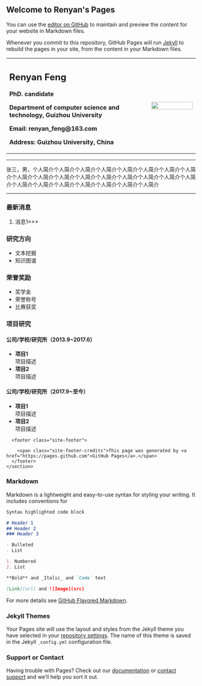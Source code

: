 ## Welcome to Renyan's Pages

You can use the [editor on GitHub](https://github.com/fengrenyan/fengrenyan.github.io/edit/master/index.md) to maintain and preview the content for your website in Markdown files.

Whenever you commit to this repository, GitHub Pages will run [Jekyll](https://jekyllrb.com/) to rebuild the pages in your site, from the content in your Markdown files.
<section class="main-content">
      <div>
<table border="0">
  <tr>
    <td width="75%">
      <h1>Renyan Feng</h1>
      <p><b>PhD. candidate</b></p>
      <p><b>Department of computer science and technology, Guizhou University</b></p>
      <p><b>Email: renyan_feng@163.com</b></p>
      <p><b>Address: Guizhou University, China</b></p>
    </td>
    <td width="25%">
      <img src="/zhengjianzhao.jpg" width="100%" />
    </td>
  </tr>
</table>
</div>

<hr />

<p>张三，男，个人简介个人简介个人简介个人简介个人简介个人简介个人简介个人简介个人简介个人简介个人简介个人简介个人简介个人简介个人简介个人简介个人简介个人简介个人简介个人简介个人简介个人简介个人简介个人简介</p>

<hr />

<h3 id="最新消息">最新消息</h3>
<ol>
  <li>消息1×××</li>
</ol>

<h3 id="研究方向">研究方向</h3>
<ul>
  <li>文本挖掘</li>
  <li>知识图谱</li>
</ul>

<h3 id="荣誉奖励">荣誉奖励</h3>
<ul>
  <li>奖学金</li>
  <li>荣誉称号</li>
  <li>比赛获奖</li>
</ul>

<h3 id="项目研究">项目研究</h3>
<h4 id="公司学校研究所2013920176">公司/学校/研究所（2013.9~2017.6）</h4>
<ul>
  <li><strong>项目1</strong><br />
项目描述</li>
  <li><strong>项目2</strong><br />
项目描述</li>
</ul>

<h4 id="公司学校研究所20179至今">公司/学校/研究所（2017.9~至今）</h4>
<ul>
  <li><strong>项目1</strong><br />
项目描述</li>
  <li><strong>项目2</strong><br />
项目描述</li>
</ul>


      <footer class="site-footer">
        
        <span class="site-footer-credits">This page was generated by <a href="https://pages.github.com">GitHub Pages</a>.</span>
      </footer>
    </section>


### Markdown

Markdown is a lightweight and easy-to-use syntax for styling your writing. It includes conventions for

```markdown
Syntax highlighted code block

# Header 1
## Header 2
### Header 3

- Bulleted
- List

1. Numbered
2. List

**Bold** and _Italic_ and `Code` text

[Link](url) and ![Image](src)
```

For more details see [GitHub Flavored Markdown](https://guides.github.com/features/mastering-markdown/).

### Jekyll Themes

Your Pages site will use the layout and styles from the Jekyll theme you have selected in your [repository settings](https://github.com/fengrenyan/fengrenyan.github.io/settings). The name of this theme is saved in the Jekyll `_config.yml` configuration file.

### Support or Contact

Having trouble with Pages? Check out our [documentation](https://help.github.com/categories/github-pages-basics/) or [contact support](https://github.com/contact) and we’ll help you sort it out.
